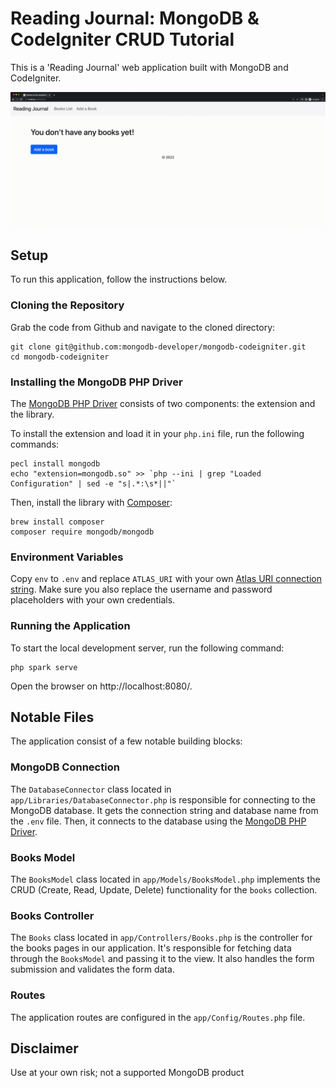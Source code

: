 # Reading Journal: MongoDB & CodeIgniter CRUD Tutorial

This is a 'Reading Journal' web application built with MongoDB and CodeIgniter.

![Demonstration of the Reading Journal Application](demo.gif)

## Setup

To run this application, follow the instructions below.

### Cloning the Repository

Grab the code from Github and navigate to the cloned directory:

```
git clone git@github.com:mongodb-developer/mongodb-codeigniter.git
cd mongodb-codeigniter
```

### Installing the MongoDB PHP Driver

The [MongoDB PHP Driver](https://www.mongodb.com/docs/drivers/php/) consists of two components: the extension and the library.

To install the extension and load it in your `php.ini` file, run the following commands:

```
pecl install mongodb
echo "extension=mongodb.so" >> `php --ini | grep "Loaded Configuration" | sed -e "s|.*:\s*||"`
```

Then, install the library with [Composer](https://getcomposer.org/):

```
brew install composer
composer require mongodb/mongodb
```

### Environment Variables

Copy `env` to `.env` and replace `ATLAS_URI` with your own [Atlas URI connection string](https://docs.atlas.mongodb.com/getting-started/). Make sure you also replace the username and password placeholders with your own credentials.

### Running the Application

To start the local development server, run the following command:

```
php spark serve
```

Open the browser on http://localhost:8080/.

## Notable Files

The application consist of a few notable building blocks:

### MongoDB Connection

The `DatabaseConnector` class located in `app/Libraries/DatabaseConnector.php` is responsible for connecting to the MongoDB database. It gets the connection string and database name from the `.env` file. Then, it connects to the database using the [MongoDB PHP Driver](https://www.mongodb.com/docs/drivers/php/).

### Books Model

The `BooksModel` class located in `app/Models/BooksModel.php` implements the CRUD (Create, Read, Update, Delete) functionality for the `books` collection. 

### Books Controller

The `Books` class located in `app/Controllers/Books.php` is the controller for the books pages in our application. It's responsible for fetching data through the `BooksModel` and passing it to the view. It also handles the form submission and validates the form data.

### Routes

The application routes are configured in the `app/Config/Routes.php` file.

## Disclaimer

Use at your own risk; not a supported MongoDB product

